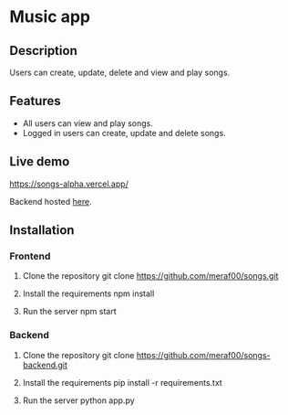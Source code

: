 # Music app

## Description

Users can create, update, delete and view and play songs.

## Features
- All users can view and play songs.
- Logged in users can create, update and delete songs.

## Live demo

https://songs-alpha.vercel.app/

Backend hosted [here](https://ceasar.pythonanywhere.com/songs).

## Installation

### Frontend

1. Clone the repository
   git clone https://github.com/meraf00/songs.git

2. Install the requirements
   npm install

3. Run the server
   npm start

### Backend

1. Clone the repository
   git clone https://github.com/meraf00/songs-backend.git

2. Install the requirements
   pip install -r requirements.txt

3. Run the server
   python app.py
